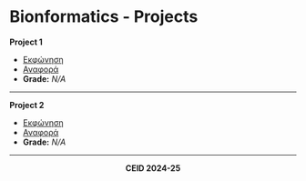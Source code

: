 # Bionformatics - Projects

**Project 1**  
- [Εκφώνηση](https://github.com/xrhstosdim1/bioInformatics-project/blob/main/Project%201/first_project_2024_2025_ver_final.pdf)  
- [Αναφορά](https://docs.google.com/document/d/1h4_Pqx_hJTgqUzRbDlWtmXpKMVQSoA_qtxVobzhadrE/edit?tab=t.0)
- **Grade:** _N/A_  
<hr>

**Project 2**  
- [Εκφώνηση](https://github.com/xrhstosdim1/bioInformatics-project/blob/main/Project%202/second_project_2025.pdf)  
- [Αναφορά](https://docs.google.com/document/d/1dM_xovtfjMLipwHmiH1NNwBCSVjP2y7eumZDPm2qLXM/edit?tab=t.0)  
- **Grade:** _N/A_  
<hr>

<p align="center"><b>CEID 2024-25</b></p>
 
